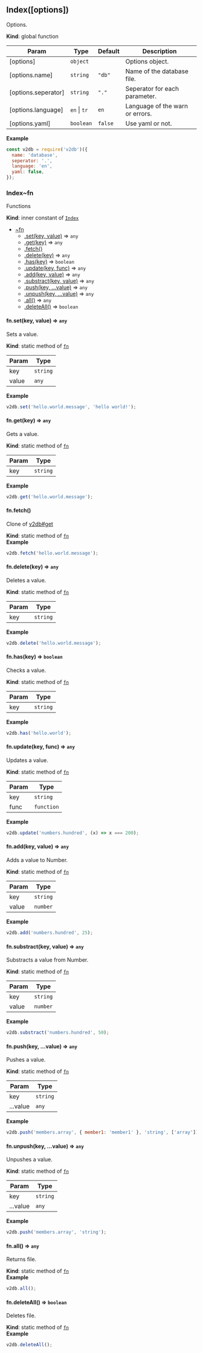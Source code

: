 <a name="Index"></a>

## Index([options])

Options.

**Kind**: global function

| Param               | Type                               | Default                     | Description                     |
| ------------------- | ---------------------------------- | --------------------------- | ------------------------------- |
| [options]           | <code>object</code>                |                             | Options object.                 |
| [options.name]      | <code>string</code>                | <code>&quot;db&quot;</code> | Name of the database file.      |
| [options.seperator] | <code>string</code>                | <code>&quot;.&quot;</code>  | Seperator for each parameter.   |
| [options.language]  | <code>en</code> \| <code>tr</code> | <code>en</code>             | Language of the warn or errors. |
| [options.yaml]      | <code>boolean</code>               | <code>false</code>          | Use yaml or not.                |

**Example**

```js
const v2db = require('v2db')({
  name: 'database',
  seperator: '.',
  language: 'en',
  yaml: false,
});
```

### Index~fn

Functions

**Kind**: inner constant of [<code>Index</code>](#Index)

- [~fn](#Index..fn)
  - [.set(key, value)](#Index..fn.set) ⇒ <code>any</code>
  - [.get(key)](#Index..fn.get) ⇒ <code>any</code>
  - [.fetch()](#Index..fn.fetch)
  - [.delete(key)](#Index..fn.delete) ⇒ <code>any</code>
  - [.has(key)](#Index..fn.has) ⇒ <code>boolean</code>
  - [.update(key, func)](#Index..fn.update) ⇒ <code>any</code>
  - [.add(key, value)](#Index..fn.add) ⇒ <code>any</code>
  - [.substract(key, value)](#Index..fn.substract) ⇒ <code>any</code>
  - [.push(key, ...value)](#Index..fn.push) ⇒ <code>any</code>
  - [.unpush(key, ...value)](#Index..fn.unpush) ⇒ <code>any</code>
  - [.all()](#Index..fn.all) ⇒ <code>any</code>
  - [.deleteAll()](#Index..fn.deleteAll) ⇒ <code>boolean</code>

<a name="Index..fn.set"></a>

#### fn.set(key, value) ⇒ <code>any</code>

Sets a value.

**Kind**: static method of [<code>fn</code>](#Index..fn)

| Param | Type                |
| ----- | ------------------- |
| key   | <code>string</code> |
| value | <code>any</code>    |

**Example**

```js
v2db.set('hello.world.message', 'hello world!');
```

<a name="Index..fn.get"></a>

#### fn.get(key) ⇒ <code>any</code>

Gets a value.

**Kind**: static method of [<code>fn</code>](#Index..fn)

| Param | Type                |
| ----- | ------------------- |
| key   | <code>string</code> |

**Example**

```js
v2db.get('hello.world.message');
```

<a name="Index..fn.fetch"></a>

#### fn.fetch()

Clone of [v2db#get](v2db#get)

**Kind**: static method of [<code>fn</code>](#Index..fn)  
**Example**

```js
v2db.fetch('hello.world.message');
```

<a name="Index..fn.delete"></a>

#### fn.delete(key) ⇒ <code>any</code>

Deletes a value.

**Kind**: static method of [<code>fn</code>](#Index..fn)

| Param | Type                |
| ----- | ------------------- |
| key   | <code>string</code> |

**Example**

```js
v2db.delete('hello.world.message');
```

<a name="Index..fn.has"></a>

#### fn.has(key) ⇒ <code>boolean</code>

Checks a value.

**Kind**: static method of [<code>fn</code>](#Index..fn)

| Param | Type                |
| ----- | ------------------- |
| key   | <code>string</code> |

**Example**

```js
v2db.has('hello.world');
```

<a name="Index..fn.update"></a>

#### fn.update(key, func) ⇒ <code>any</code>

Updates a value.

**Kind**: static method of [<code>fn</code>](#Index..fn)

| Param | Type                  |
| ----- | --------------------- |
| key   | <code>string</code>   |
| func  | <code>function</code> |

**Example**

```js
v2db.update('numbers.hundred', (x) => x === 200);
```

<a name="Index..fn.add"></a>

#### fn.add(key, value) ⇒ <code>any</code>

Adds a value to Number.

**Kind**: static method of [<code>fn</code>](#Index..fn)

| Param | Type                |
| ----- | ------------------- |
| key   | <code>string</code> |
| value | <code>number</code> |

**Example**

```js
v2db.add('numbers.hundred', 25);
```

<a name="Index..fn.substract"></a>

#### fn.substract(key, value) ⇒ <code>any</code>

Substracts a value from Number.

**Kind**: static method of [<code>fn</code>](#Index..fn)

| Param | Type                |
| ----- | ------------------- |
| key   | <code>string</code> |
| value | <code>number</code> |

**Example**

```js
v2db.substract('numbers.hundred', 50);
```

<a name="Index..fn.push"></a>

#### fn.push(key, ...value) ⇒ <code>any</code>

Pushes a value.

**Kind**: static method of [<code>fn</code>](#Index..fn)

| Param    | Type                |
| -------- | ------------------- |
| key      | <code>string</code> |
| ...value | <code>any</code>    |

**Example**

```js
v2db.push('members.array', { member1: 'member1' }, 'string', ['array']);
```

<a name="Index..fn.unpush"></a>

#### fn.unpush(key, ...value) ⇒ <code>any</code>

Unpushes a value.

**Kind**: static method of [<code>fn</code>](#Index..fn)

| Param    | Type                |
| -------- | ------------------- |
| key      | <code>string</code> |
| ...value | <code>any</code>    |

**Example**

```js
v2db.push('members.array', 'string');
```

<a name="Index..fn.all"></a>

#### fn.all() ⇒ <code>any</code>

Returns file.

**Kind**: static method of [<code>fn</code>](#Index..fn)  
**Example**

```js
v2db.all();
```

<a name="Index..fn.deleteAll"></a>

#### fn.deleteAll() ⇒ <code>boolean</code>

Deletes file.

**Kind**: static method of [<code>fn</code>](#Index..fn)  
**Example**

```js
v2db.deleteAll();
```
